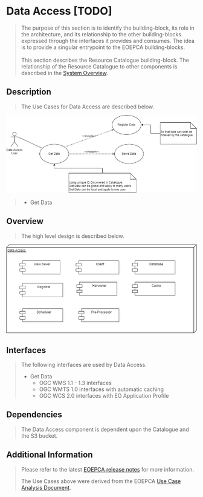 # Data Access [TODO]

> The purpose of this section is to identify the building-block, its role in the architecture, and its relationship to the other building-blocks expressed through the interfaces it provides and consumes. The idea is to provide a singular entrypoint to the EOEPCA building-blocks.<br><br>
> This section describes the Resource Catalogue building-block. The relationship of the Resource Catalogue to other components is described in the <a href="../../system/overview/">System Overview</a>.



## Description

> The Use Cases for Data Access are described below.

![EOEPCA Resource Catalogue Use Cases](../../img/resources/EOEPCA-Resource-Data-Access-Use-Cases.drawio.png)

> * Get Data 


## Overview

> The high level design is described below.

![EOEPCA Resource Catalogue Use Cases](../../img/resources/EOEPCA-Resource-Data-Access-Deployment-Diagram.drawio.png)


## Interfaces

> The following interfaces are used by Data Access.
> 
> * Get Data
>     * OGC WMS 1.1 - 1.3 interfaces
>     * OGC WMTS 1.0 interfaces with automatic caching
>     * OGC WCS 2.0 interfaces with EO Application Profile

## Dependencies

> The Data Access component is dependent upon the Catalogue and the S3 bucket.

## Additional Information

> Please refer to the latest <a href="https://github.com/EOEPCA/eoepca/tree/develop/release-notes">EOEPCA release notes</a> for more information. 
> 
> The Use Cases above were derived from the EOEPCA <a href="https://eoepca.github.io">Use Case Analysis Document</a>.
